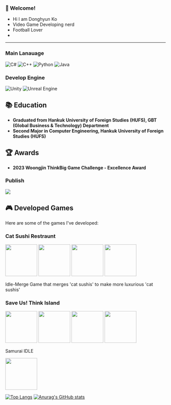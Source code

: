<!-- info -->
### :wave: Welcome!


<!-- David -->


- Hi I am Donghyun Ko
- Video Game Developing nerd
- Football Lover
- 

------
<!-- Language logo-->
### Main Lanauage
![C#](https://img.shields.io/badge/C%23-239120.svg?style=for-the-badge&logo=c-sharp&logoColor=white)
![C++](https://img.shields.io/badge/C++-00599C.svg?style=for-the-badge&logo=c%2B%2B&logoColor=white)
![Python](https://img.shields.io/badge/Python-3776AB.svg?style=for-the-badge&logo=python&logoColor=white)
![Java](https://img.shields.io/badge/Java-E34F26.svg?style=for-the-badge&logo=java&logoColor=white)

### Develop Engine
![Unity](https://img.shields.io/badge/Unity-100000.svg?style=for-the-badge&logo=unity&logoColor=white)
![Unreal Engine](https://img.shields.io/badge/Unreal%20Engine-313131.svg?style=for-the-badge&logo=unreal-engine&logoColor=white)

## 📚 Education

- **Graduated from Hankuk University of Foreign Studies (HUFS), GBT (Global Business & Technology) Department**
- **Second Major in Computer Engineering, Hankuk University of Foreign Studies (HUFS)**

## 🏆 Awards

- **2023 Woongjin ThinkBig Game Challenge - Excellence Award**
### Publish
<img src="https://img.shields.io/badge/amazon%20aws-%23232F3E.svg?&style=for-the-badge&logo=amazon%20aws&logoColor=white" />

## 🎮 Developed Games

Here are some of the games I've developed:

### Cat Sushi Restraunt
<p float="left">
  <img src="URL_to_image_of_game_1_1" width="100">
  <img src="URL_to_image_of_game_1_2" width="100">
  <img src="URL_to_image_of_game_1_3" width="100">
  <img src="URL_to_image_of_game_1_4" width="100">
</p>
Idle-Merge Game that merges 'cat sushis' to make more luxurious 'cat sushis'  

### Save Us! Think Island
<p float="left">
  <img src="https://github.com/kodh0206/kodh0206/blob/master/Think1.jpg)" width="100">
  <img src="[URL_to_image_of_game_2_2](https://github.com/kodh0206/kodh0206/blob/master/Think2.jpg)" width="100">
  <img src="[URL_to_image_of_game_2_3](https://github.com/kodh0206/kodh0206/blob/master/Think3.jpg)" width="100">
  <img src="[URL_to_image_of_game_2_4](https://github.com/kodh0206/kodh0206/blob/master/Think4.jpg)" width="100">
</p
*2023 Woongjin ThinkBig Game Challenge - Excellence Award** Winning Game
educational video games combined with SNG and Wario-like Games. 
Aimed for younger children(6-13) 

### Samurai IDLE
<p float="left"> <img src="URL_to_image_of_game_1_4" width="100"></p
*On the  Development* is going to be released this March!


<div align="center">
  
<!-- most used language -->
[![Top Langs](https://github-readme-stats.vercel.app/api/top-langs/?username=kodh0206&layout=compact)](https://github.com/kodh0206/github-readme-stats) <!-- Github Status --> [![Anurag's GitHub stats](https://github-readme-stats.vercel.app/api?username=kodh0206)](https://github.com/anuraghazra/github-readme-stats)
</div>
